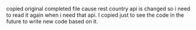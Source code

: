 copied original completed file cause rest country api is changed so i need to read it again when i need that api. I copied just to see the code in the future to write new code based on it.